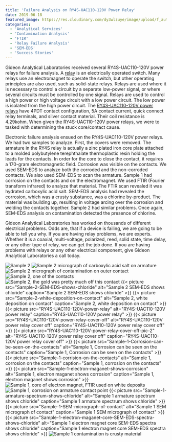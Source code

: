 ```yaml
---
title: 'Failure Analysis on RY4S-UAC110-120V Power Relay'
date: 2019-06-18
featured_image: https://res.cloudinary.com/dy3wlzuye/image/upload/f_auto,c_scale,w_250/v1/GideonLabs/RY4S-UAC110-120V-power-relay.jpg
categories:
  - 'Analytical Services'
  - 'Contamination Analysis'
  - 'FTIR'
  - 'Relay Failure Analysis'
  - 'SEM-EDS'
  - 'Success Stories'
---
```


Gideon Analytical Laboratories received several RY4S-UAC110-120V power relays for failure analysis. A [relay](https://en.wikipedia.org/wiki/Relay) is an electrically operated switch. Many relays use an electromagnet to operate the switch, but other operating principles are also used, such as solid-state relays. Relays are used where it is necessary to control a circuit by a separate low-power signal, or where several circuits must be controlled by one signal. Relays are used to control a high power or high voltage circuit with a low power circuit. The low power is isolated from the high power circuit. The [RY4S-UAC110-120V power relays](https://www.newark.com/idec/ry4s-uac110-120v/relay-4pdt-240vac-30vdc-5a/dp/74K3932) have 4PDT contact configuration, 5A contact current, quick connect relay terminals, and silver contact material. Their coil resistance is 4.29kohm. When given the RY4S-UAC110-120V power relays, we were to tasked with determining the stuck core/contact cause.

Electronic failure analysis ensued on the RY4S-UAC110-120V power relays. We had two samples to analyze. First, the covers were removed. The armature in the RY4S relay is actually a zinc plated iron core plate attached to a molded polybutylene terephthalate thermoplastic resin holding the leads for the contacts. In order for the core to close the contact, it requires a 170-gram electromagnetic field. Corrosion was visible on the contacts. We used SEM-EDS to analyze both the corroded and the non-corroded contacts. We also used SEM-EDS to scan the armature. Sample 1 had corrosion on the contacts and on the electromagnet. We used FTIR (Fourier transform infrared) to analyze that material. The FTIR scan revealed it was hydrated carboxylic acid salt. SEM-EDS analysis had revealed the corrosion, which was a crusty substance, was a chlorine by-product. The material was building up, resulting in voltage arcing over the corrosion and welding the contacts together. Sample 2 had similar problems. Once again, SEM-EDS analysis on contamination detected the presence of chlorine.

Gideon Analytical Laboratories has worked on thousands of different electrical problems. Odds are, that if a device is failing, we are going to be able to tell you why. If you are having relay problems, we are experts. Whether it is a coaxial, multi-voltage, polarized, reed, solid state, time delay, or any other type of relay, we can get the job done. If you are having problems with relays or any other electrical component, give Gideon Analytical Laboratories a call today.

![Sample 2](https://res.cloudinary.com/dy3wlzuye/image/upload/f_auto,c_scale,w_300/GideonLabs/Sample-2.jpg 'Sample 2')
![Sample 2 micrograph of carboxylic acid salt on armature](https://res.cloudinary.com/dy3wlzuye/image/upload/f_auto,c_scale,w_300/GideonLabs/Sample-2-micrograph-of-carboxylic-acid-salt-on-armature.jpg 'Sample 2 micrograph of carboxylic acid salt on armature')
![Sample 2 micrograph of contamination on outer contact](https://res.cloudinary.com/dy3wlzuye/image/upload/f_auto,c_scale,w_300/GideonLabs/Sample-2-micrograph-of-contamination-on-outer-contact.jpg 'Sample 2 micrograph of contamination on outer contact')
![Sample 2, one of the contacts](https://res.cloudinary.com/dy3wlzuye/image/upload/f_auto,c_scale,w_300/GideonLabs/Sample-2-one-of-the-contacts.jpg 'Sample 2, one of the contacts')
![Sample 2, the gold was pretty much off this contact](https://res.cloudinary.com/dy3wlzuye/image/upload/f_auto,c_scale,w_300/GideonLabs/Sample-2-the-gold-was-pretty-much-off-this-contact.jpg 'Sample 2, the gold was pretty much off this contact')
{{< picture src="Sample-2-SEM-EDS-shows-chloride" alt="Sample 2 SEM-EDS shows chloride"  caption="Sample 2 SEM-EDS shows chloride" >}}
{{< picture src="Sample-2-white-deposition-on-contact" alt="Sample 2, white deposition on contact"  caption="Sample 2, white deposition on contact" >}}
{{< picture src="RY4S-UAC110-120V-power-relay" alt="RY4S-UAC110-120V power relay"  caption="RY4S-UAC110-120V power relay" >}}
{{< picture src="RY4S-UAC110-120V-power-relay-cover-off" alt="RY4S-UAC110-120V power relay cover off"  caption="RY4S-UAC110-120V power relay cover off" >}}
{{< picture src="RY4S-UAC110-120V-power-relay-cover-off-pic-2" alt="RY4S-UAC110-120V power relay cover off"  caption="RY4S-UAC110-120V power relay cover off" >}}
{{< picture src="Sample-1-Corrosion-can-be-seen-on-the-contacts" alt="Sample 1, Corrosion can be seen on the contacts"  caption="Sample 1, Corrosion can be seen on the contacts" >}}
{{< picture src="Sample-1-corrision-on-the-contacts" alt="Sample 1, corrosion on the contacts"  caption="Sample 1, corrosion on the contacts" >}}
{{< picture src="Sample-1-electron-maganet-shows-corrosion" alt="Sample 1, electron maganet shows corrosion"  caption="Sample 1, electron maganet shows corrosion" >}}
![Sample 1, core of electron magnet, FTIR used on white deposits](https://res.cloudinary.com/dy3wlzuye/image/upload/f_auto,c_scale,w_300/GideonLabs/Sample-1-core-of-electron-maganet-FTIR-used-on-white-deposits.jpg 'Sample 1, core of electron magnet, FTIR used on white deposits')
![Sample 1, corrosion on armature contact point](https://res.cloudinary.com/dy3wlzuye/image/upload/f_auto,c_scale,w_300/GideonLabs/Sample-1-corrosion-on-armature-contact-point.jpg 'Sample 1, corrosion on armature contact point')
{{< picture src="Sample-1-armature-spectrum-shows-chloride" alt="Sample 1 armature spectrum shows chloride"  caption="Sample 1 armature spectrum shows chloride" >}}
{{< picture src="Sample-1-SEM-micrograph-of-contact" alt="Sample 1 SEM micrograph of contact"  caption="Sample 1 SEM micrograph of contact" >}}
{{< picture src="Sample-1-electron-maganet-core-SEM-EDS-spectra-shows-chloride" alt="Sample 1 electron magnet core SEM-EDS spectra shows chloride"  caption="Sample 1 electron magnet core SEM-EDS spectra shows chloride" >}}
![Sample 1 contamination is crusty material](https://res.cloudinary.com/dy3wlzuye/image/upload/f_auto,c_scale,w_300/GideonLabs/Sample-1-contamination-is-crusty-material.jpg 'Sample 1 contamination is crusty material')
